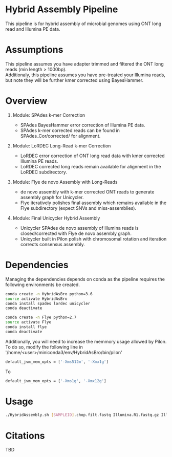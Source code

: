 # Hybrid Assembly Pipeline
This pipeline is for hybrid assembly of microbial genomes using ONT long read and Illumina PE data.  

# Assumptions
This pipeline assumes you have adapter trimmed and filtered the ONT long reads (min length > 1000bp).  
Additionaly, this pipeline assumes you have pre-treated your Illumina reads, but note they will be further kmer corrected using BayesHammer.

# Overview
1. Module: SPAdes k-mer Correction
    + SPAdes BayesHammer error correction of Illumina PE data.
    + SPAdes k-mer corrected reads can be found in SPAdes_Cor/corrected/ for alignment.

2. Module: LoRDEC Long-Read k-mer Correction
    + LoRDEC error correction of ONT long read data with kmer corrected Illumina PE reads.
    + LoRDEC corrected long reads remain available for alignment in the LoRDEC subdirectory.

3. Module: Flye de novo Assembly with Long-Reads
    + de novo assembly with k-mer corrected ONT reads to generate assembly graph for Unicycler.
    + Flye iteratively polishes final assembly which remains available in the Flye subdirectory (expect SNVs and miss-assemblies).

4. Module: Final Unicycler Hybrid Assembly
    + Unicycler SPAdes de novo assembly of Illumina reads is closed/corrected with Flye de novo assembly graph.
    + Unicycler built in Pilon polish with chromosomal rotation and iteration corrects consensus assembly.

# Dependencies
Managing the dependencies depends on conda as the pipeline requires the following environments be created.    
```bash  
conda create -n HybridAsBro python=3.6  
source activate HybridAsBro  
conda install spades lordec unicycler  
conda deactivate  

conda create -n Flye python=2.7  
source activate Flye  
conda install flye  
conda deactivate  
```  
Additionally, you will need to increase the memmory usage allowed by Pilon.  
To do so, modify the following line in '/home/\<user\>/miniconda3/env/HybridAsBro/bin/pilon'  
```bash
default_jvm_mem_opts = ['-Xms512m', '-Xmx1g']
```
To  
```bash
default_jvm_mem_opts = ['-Xms1g', '-Xmx12g']
```
# Usage
```bash  
./HybridAssembly.sh [SAMPLEID].chop.filt.fastq Illumina.R1.fastq.gz Illumina.R2.fastq.gz
```  

# Citations

TBD
